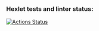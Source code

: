 ### Hexlet tests and linter status:
[![Actions Status](https://github.com/Malcom1986/frontend-project-lvl1/workflows/hexlet-check/badge.svg)](https://github.com/Malcom1986/frontend-project-lvl1/actions)